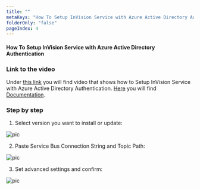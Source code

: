 ```yaml
---
title: ""
metaKeys: "How To Setup InVision Service with Azure Active Directory Authentication"
folderOnly: "false"
pageIndex: 4
---
```


#### How To Setup InVision Service with Azure Active Directory Authentication

### Link to the video

Under [this link](https://profitbasedocs.blob.core.windows.net/videos/Installation%20and%20Setup%20-%20InVision%20Service%20with%20Azure%20Active%20Directory%20Authentication.mp4) you will find video that shows how to Setup InVision Service with Azure Active Directory Authentication. [Here](../installation/azureactdirauthent.md) you will find [Documentation](../installation/azureactdirauthent.md).
<br/>


### Step by step


1. Select version you want to install or update:

![pic](https://profitbasedocs.blob.core.windows.net/images/HTAADsetup%20(1).png)

2. Paste Service Bus Connection String and Topic Path:

![pic](https://profitbasedocs.blob.core.windows.net/images/HTAADsetup%20(2).png)

3. Set advanced settings and confirm:

![pic](https://profitbasedocs.blob.core.windows.net/images/HTAADsetup%20(3).png)

